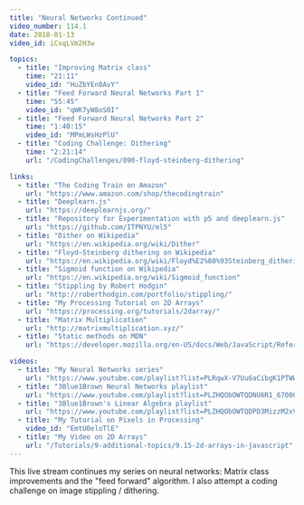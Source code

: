 ```yaml
---
title: "Neural Networks Continued"
video_number: 114.1
date: 2018-01-13
video_id: iCxqLVm2H3w

topics:
  - title: "Improving Matrix class"
    time: "21:11"
    video_id: "HuZbYEn8AvY"
  - title: "Feed Forward Neural Networks Part 1"
    time: "55:45"
    video_id: "qWK7yW8oS0I"
  - title: "Feed Forward Neural Networks Part 2"
    time: "1:40:15"
    video_id: "MPmLWsHzPlU"
  - title: "Coding Challenge: Dithering"
    time: "2:21:14"
    url: "/CodingChallenges/090-floyd-steinberg-dithering"

links:
  - title: "The Coding Train on Amazon"
    url: "https://www.amazon.com/shop/thecodingtrain"
  - title: "Deeplearn.js"
    url: "https://deeplearnjs.org/"
  - title: "Repository for Experimentation with p5 and deeplearn.js"
    url: "https://github.com/ITPNYU/ml5"
  - title: "Dither on Wikipedia"
    url: "https://en.wikipedia.org/wiki/Dither"
  - title: "Floyd–Steinberg dithering on Wikipedia"
    url: "https://en.wikipedia.org/wiki/Floyd%E2%80%93Steinberg_dithering"
  - title: "Sigmoid function on Wikipedia"
    url: "https://en.wikipedia.org/wiki/Sigmoid_function"
  - title: "Stippling by Robert Hodgin"
    url: "http://roberthodgin.com/portfolio/stippling/"
  - title: "My Processing Tutorial on 2D Arrays"
    url: "https://processing.org/tutorials/2darray/"
  - title: "Matrix Multiplication"
    url: "http://matrixmultiplication.xyz/"
  - title: "Static methods on MDN"
    url: "https://developer.mozilla.org/en-US/docs/Web/JavaScript/Reference/Classes/static"

videos:
  - title: "My Neural Networks series"
    url: "https://www.youtube.com/playlist?list=PLRqwX-V7Uu6aCibgK1PTWWu9by6XFdCfh"
  - title: "3Blue1Brown Neural Networks playlist"
    url: "https://www.youtube.com/playlist?list=PLZHQObOWTQDNU6R1_67000Dx_ZCJB-3pi"
  - title: "3Blue1Brown's Linear Algebra playlist"
    url: "https://www.youtube.com/playlist?list=PLZHQObOWTQDPD3MizzM2xVFitgF8hE_ab"
  - title: "My Tutorial on Pixels in Processing"
    video_id: "EmtU0eloTlE"
  - title: "My Video on 2D Arrays"
    url: "/Tutorials/9-additional-topics/9.15-2d-arrays-in-javascript"
---
```


This live stream continues my series on neural networks: Matrix class improvements and the "feed forward" algorithm. I also attempt a coding challenge on image stippling / dithering.

